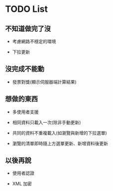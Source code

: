 TODO List
=========

## 不知道做完了沒

* 考慮網路不穩定的環境

* 下拉更新

## 沒完成不能動

* 發票對獎(顯示伺服器端計算結果)

## 想做的東西

* 多使用者支援

* 相同資料只載入一次(除非手動更新)

* 共同的資料不重複載入(如瀏覽與新增的下拉選單)

* 瀏覽的清單即時隨上方選單更新、新增資料後更新

## 以後再說

* 使用者認證

* XML 加密
